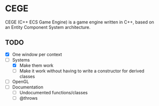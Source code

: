 # CEGE

CEGE (C++ ECS Game Engine) is a game engine written in C++, based on an Entity Component System architecture.

## TODO

- [x] One window per context
- [ ] Systems
  - [x] Make them work
  - [ ] Make it work without having to write a constructor for derived classes
- [ ] OpenGL
- [ ] Documentation
  - [ ] Undocumented functions/classes
  - [ ] @throws
